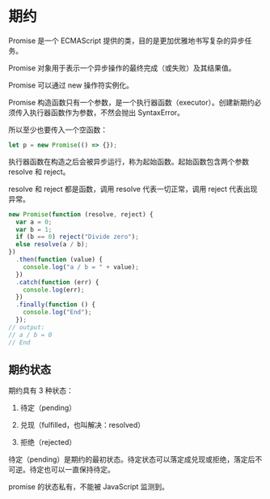 # 期约

Promise 是一个 ECMAScript 提供的类，目的是更加优雅地书写复杂的异步任务。

Promise 对象用于表示一个异步操作的最终完成（或失败）及其结果值。

Promise 可以通过 new 操作符实例化。

Promise 构造函数只有一个参数，是一个执行器函数（executor）。创建新期约必须传入执行器函数作为参数，不然会抛出 SyntaxError。

所以至少也要传入一个空函数：

```javascript
let p = new Promise(() => {});
```

执行器函数在构造之后会被异步运行，称为起始函数。起始函数包含两个参数 resolve 和 reject。

resolve 和 reject 都是函数，调用 resolve 代表一切正常，调用 reject 代表出现异常。

```js
new Promise(function (resolve, reject) {
  var a = 0;
  var b = 1;
  if (b == 0) reject("Divide zero");
  else resolve(a / b);
})
  .then(function (value) {
    console.log("a / b = " + value);
  })
  .catch(function (err) {
    console.log(err);
  })
  .finally(function () {
    console.log("End");
  });
// output:
// a / b = 0
// End
```

## 期约状态

期约具有 3 种状态：

1. 待定（pending）

2. 兑现（fulfilled，也叫解决：resolved）

3. 拒绝（rejected）

待定（pending）是期约的最初状态。待定状态可以落定成兑现或拒绝，落定后不可逆。待定也可以一直保持待定。

promise 的状态私有，不能被 JavaScript 监测到。
